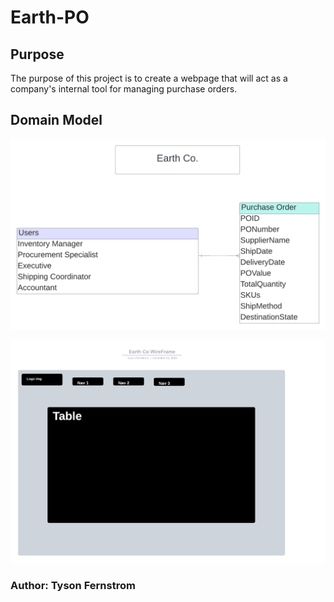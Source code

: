 # Earth-PO

## Purpose

The purpose of this project is to create a webpage that will act as a company's internal tool for managing purchase orders.

## Domain Model

![Domain Model](img/domain-model.png)

![Wireframe](img/Earth%20Co%20WireFrame.png)

### Author: Tyson Fernstrom